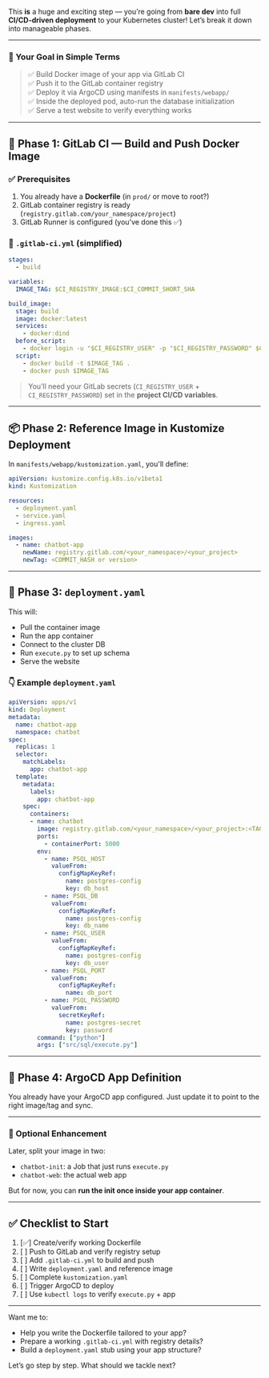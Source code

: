 This **is** a huge and exciting step — you’re going from **bare dev** into full **CI/CD-driven deployment** to your Kubernetes cluster! Let’s break it down into manageable phases.

---

### 🧩 Your Goal in Simple Terms

> ✅ Build Docker image of your app via GitLab CI  
> ✅ Push it to the GitLab container registry  
> ✅ Deploy it via ArgoCD using manifests in `manifests/webapp/`  
> ✅ Inside the deployed pod, auto-run the database initialization  
> ✅ Serve a test website to verify everything works

---

## 🧱 Phase 1: GitLab CI — Build and Push Docker Image

### ✅ Prerequisites

1. You already have a **Dockerfile** (in `prod/` or move to root?)
2. GitLab container registry is ready (`registry.gitlab.com/your_namespace/project`)
3. GitLab Runner is configured (you’ve done this ✅)

### 📄 `.gitlab-ci.yml` (simplified)

```yaml
stages:
  - build

variables:
  IMAGE_TAG: $CI_REGISTRY_IMAGE:$CI_COMMIT_SHORT_SHA

build_image:
  stage: build
  image: docker:latest
  services:
    - docker:dind
  before_script:
    - docker login -u "$CI_REGISTRY_USER" -p "$CI_REGISTRY_PASSWORD" $CI_REGISTRY
  script:
    - docker build -t $IMAGE_TAG .
    - docker push $IMAGE_TAG
```

> You’ll need your GitLab secrets (`CI_REGISTRY_USER` + `CI_REGISTRY_PASSWORD`) set in the **project CI/CD variables**.

---

## 📦 Phase 2: Reference Image in Kustomize Deployment

In `manifests/webapp/kustomization.yaml`, you'll define:

```yaml
apiVersion: kustomize.config.k8s.io/v1beta1
kind: Kustomization

resources:
  - deployment.yaml
  - service.yaml
  - ingress.yaml

images:
  - name: chatbot-app
    newName: registry.gitlab.com/<your_namespace>/<your_project>
    newTag: <COMMIT_HASH or version>
```

---

## 🚀 Phase 3: `deployment.yaml`

This will:

- Pull the container image
- Run the app container
- Connect to the cluster DB
- Run `execute.py` to set up schema
- Serve the website

### 👇 Example `deployment.yaml`

```yaml
apiVersion: apps/v1
kind: Deployment
metadata:
  name: chatbot-app
  namespace: chatbot
spec:
  replicas: 1
  selector:
    matchLabels:
      app: chatbot-app
  template:
    metadata:
      labels:
        app: chatbot-app
    spec:
      containers:
      - name: chatbot
        image: registry.gitlab.com/<your_namespace>/<your_project>:<TAG>
        ports:
          - containerPort: 5000
        env:
          - name: PSQL_HOST
            valueFrom:
              configMapKeyRef:
                name: postgres-config
                key: db_host
          - name: PSQL_DB
            valueFrom:
              configMapKeyRef:
                name: postgres-config
                key: db_name
          - name: PSQL_USER
            valueFrom:
              configMapKeyRef:
                name: postgres-config
                key: db_user
          - name: PSQL_PORT
            valueFrom:
              configMapKeyRef:
                name: db_port
          - name: PSQL_PASSWORD
            valueFrom:
              secretKeyRef:
                name: postgres-secret
                key: password
        command: ["python"]
        args: ["src/sql/execute.py"]
```

---

## 🎯 Phase 4: ArgoCD App Definition

You already have your ArgoCD app configured. Just update it to point to the right image/tag and sync.

---

### 🔁 Optional Enhancement

Later, split your image in two:

- `chatbot-init`: a Job that just runs `execute.py`
- `chatbot-web`: the actual web app

But for now, you can **run the init once inside your app container**.

---

## ✅ Checklist to Start

1. [✅] Create/verify working Dockerfile 
2. [ ] Push to GitLab and verify registry setup
3. [ ] Add `.gitlab-ci.yml` to build and push
4. [ ] Write `deployment.yaml` and reference image
5. [ ] Complete `kustomization.yaml`
6. [ ] Trigger ArgoCD to deploy
7. [ ] Use `kubectl logs` to verify `execute.py` + app

---

Want me to:

- Help you write the Dockerfile tailored to your app?
- Prepare a working `.gitlab-ci.yml` with registry details?
- Build a `deployment.yaml` stub using your app structure?

Let’s go step by step. What should we tackle next?